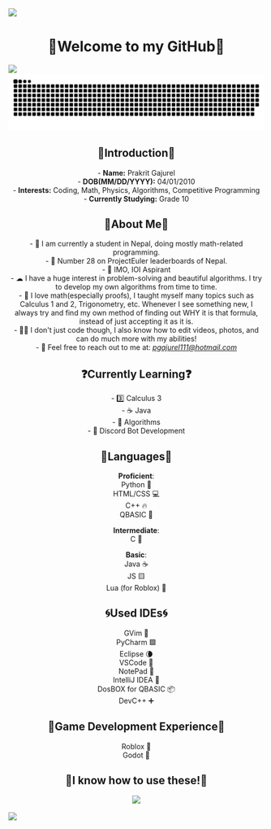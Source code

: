 <!--border line-->

<img src="https://user-images.githubusercontent.com/73097560/115834477-dbab4500-a447-11eb-908a-139a6edaec5c.gif">

<div align="center">
  <h1>👾Welcome to my GitHub👾</h1>
</div>

<!--border line-->

<img src="https://user-images.githubusercontent.com/73097560/115834477-dbab4500-a447-11eb-908a-139a6edaec5c.gif">

<!--credit to vaxad for this amazing snake thing-->

<div align="center">
  <img  src="https://github.com/vaxad/vaxad/blob/main/grid-snake.svg"
       alt="yoinked from github.com/vaxad" /></a>
</div>

<div align="center">
  <h2><b>📝Introduction📝</b></h2>
</div>

<div align="center">
  - <b>Name:</b> Prakrit Gajurel<br>
  - <b>DOB(MM/DD/YYYY):</b> 04/01/2010<br>
  - <b>Interests:</b> Coding, Math, Physics, Algorithms, Competitive Programming<br>
  - <b>Currently Studying:</b> Grade 10<br>
</div>

<div align="center">
  <h2><b>👀About Me👀</b></h2>
</div>

<div align="center">
    - 🔭 I am currently a student in Nepal, doing mostly math-related programming.<br>
    - 🏅 Number 28 on ProjectEuler leaderboards of Nepal.<br>
    - 👑 IMO, IOI Aspirant<br>
    - ☁ I have a huge interest in problem-solving and beautiful algorithms. I try to develop my own algorithms from time to time.<br>
    - 🔢 I love math(especially proofs), I taught myself many topics such as Calculus 1 and 2, Trigonometry, etc. Whenever I see something new, I always try and find my own method of finding out WHY it is that formula, instead of just accepting it as it is.<br>
    - 🐱‍👤 I don't just code though, I also know how to edit videos, photos, and can do much more with my abilities!<br>
    - 📧 Feel free to reach out to me at: <u><i>pgajurel111@hotmail.com</i></u><br>
</div>

<div align="center">
  <h2><b>❓Currently Learning❓</b></h2>
</div>

<div align="center">
  - 3️⃣ Calculus 3<br>
  - ☕ Java<br>
  - 🧮 Algorithms<br>
  - 🤖 Discord Bot Development <br>
</div>

<div align="center">
  <h2><b>🦚Languages🦚</b></h2>
</div>

<div align="center">
  <p>
    <b>Proficient</b>:<br>
    Python 🐍<br>
    HTML/CSS 💻<br>
    C++ 🔥<br>
    QBASIC 👴<br>
  </p>
  <p>
    <b>Intermediate</b>:<br>
    C 💪<br>
  </p>
  <p>
    <b>Basic</b>:<br>
    Java ☕<br>
    JS 🟨<br>
    Lua (for Roblox) 🌙<br>
  </p>
</div>

<div align="center">
  <h2><b>🌀Used IDEs🌀</b></h2>
</div>

<div align="center">
  GVim 🗿<br>
  PyCharm 🟩<br>
  Eclipse 🌘<br>
  VSCode 🔹<br>
  NotePad 💪<br>
  IntelliJ IDEA 💜<br>
  DosBOX for QBASIC 📦<br>
  DevC++ ➕<br>
</div>

<div align="center">
  <h2><b>🎲Game Development Experience🎲</b></h2>
</div>

<div align="center">
    Roblox 🔲<br>
    Godot 🤖<br>
</div>

<div align="center">
  <h2><b>🌌I know how to use these!🌌</b></h2>
</div>

<!--got these from skillicons-->

<p align="center">
  <a href="https://skillicons.dev">
    <img src="https://skillicons.dev/icons?i=ae,atom,c,cpp,css,discord,django,eclipse,github,gmail,godot,html,idea,instagram,java,js,lua,notion,ps,pr,pycharm,py,robloxstudio,stackoverflow,twitter,vim,vscode,windows&perline=7" />
  </a>
</p>

<!--border again-->

<img src="https://user-images.githubusercontent.com/73097560/115834477-dbab4500-a447-11eb-908a-139a6edaec5c.gif">

